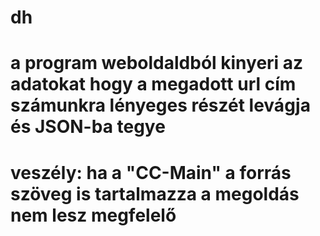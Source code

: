 # dh
# a program weboldaldból kinyeri az adatokat hogy a megadott url cím számunkra lényeges részét levágja és JSON-ba tegye
# veszély: ha a "CC-Main" a forrás szöveg is tartalmazza a megoldás nem lesz megfelelő
